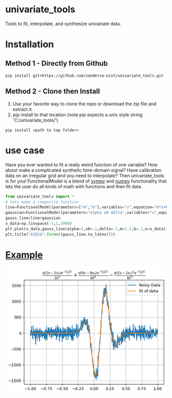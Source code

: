 # univariate_tools
Tools to fit, interpolate, and synthesize univariate data.

# Installation 
## Method 1 - Directly from Github
```shell
pip install git+https://github.com/sandersa-nist/univariate_tools.git
```
## Method 2 - Clone then Install
1. Use your favorite way to clone the repo or download the zip file and extract it.  
2. pip install to that location (note pip expects a unix style string 'C:/univariate_tools/')

```shell
pip install <path to top folder>
```
# use case
Have you ever wanted to fit a really weird function of one variable? How about make a complicated synthetic time-domain signal? Have calibration data on an irregular grid and you need to interpolate? Then univariate_tools is for you!
FunctionalModel is a blend of [sympy](https://www.sympy.org/en/index.html) and [numpy](https://numpy.org/doc/stable/) functionality that lets the user do all kinds of math with functions and then fit data. 
```python
from univariate_tools import *
# lets make a composite function
line=FunctionalModel(parameters=["m","b"],variables="x",equation="m*x+b")
gaussian=FunctionalModel(parameters="alpha x0 delta",variables="x",equation="alpha*exp(-1*(x-x0)^2/(2*delta**2))")
gauss_line=line+gaussian
x_data=np.linspace(-1,1,1000)
plt.plot(x_data,gauss_line(alpha=1,x0=.1,delta=.1,m=1.2,b=.1,x=x_data))
plt.title("${0}$".format(gauss_line.to_latex()))
```

# [Example](./examples/Example_univariate_tools.ipynb)
![image](./documentation/gauss_3d.png)